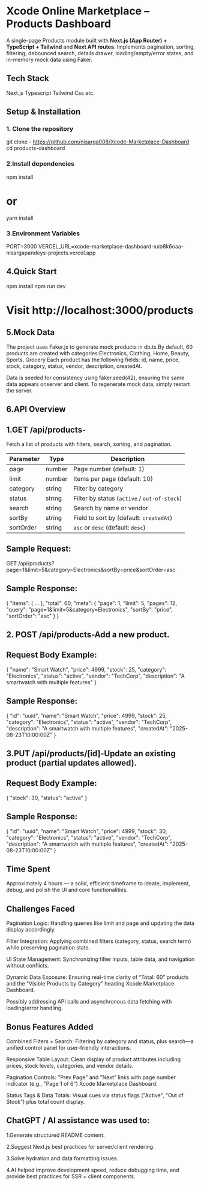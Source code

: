 # Xcode Online Marketplace – Products Dashboard

A single-page Products module built with **Next.js (App Router) + TypeScript + Tailwind** and **Next API routes**. Implements pagination, sorting, filtering, debounced search, details drawer, loading/empty/error states, and in-memory mock data using Faker.

## Tech Stack
Next.js
Typescript
Tailwind Css
etc.

## Setup & Installation

### 1. Clone the repository

git clone - https://github.com/nisarga008/Xcode-Marketplace-Dashboard
cd products-dashboard


### 2.Install dependencies

npm install
# or
yarn install

### 3.Environment Variables
PORT=3000
VERCEL_URL=xcode-marketplace-dashboard-xxb8k6oaa-nisargapandeys-projects.vercel.app

## 4.Quick Start 
npm install
npm run dev
# Visit http://localhost:3000/products

## 5.Mock Data

The project uses Faker.js to generate mock products in db.ts.By default, 60 products are created with categories:Electronics, Clothing, Home, Beauty, Sports, Grocery
Each product has the following fields:
id,
name,
price, 
stock, 
category, 
status, 
vendor, 
description, 
createdAt.

Data is seeded for consistency using faker.seed(42), ensuring the same data appears onserver and client.
To regenerate mock data, simply restart the server.

## 6.API Overview

## 1.GET /api/products-
Fetch a list of products with filters, search, sorting, and pagination.

| Parameter | Type   | Description                                  |
| --------- | ------ | -------------------------------------------- |
| page      | number | Page number (default: 1)                     |
| limit     | number | Items per page (default: 10)                 |
| category  | string | Filter by category                           |
| status    | string | Filter by status (`active` / `out-of-stock`) |
| search    | string | Search by name or vendor                     |
| sortBy    | string | Field to sort by (default: `createdAt`)      |
| sortOrder | string | `asc` or `desc` (default: `desc`)            |


## Sample Request:
GET /api/products?page=1&limit=5&category=Electronics&sortBy=price&sortOrder=asc

## Sample Response:
{
  "items": [ ... ],
  "total": 60,
  "meta": {
    "page": 1,
    "limit": 5,
    "pages": 12,
    "query": "page=1&limit=5&category=Electronics",
    "sortBy": "price",
    "sortOrder": "asc"
  }
}


## 2. POST /api/products-Add a new product.

## Request Body Example:
{
  "name": "Smart Watch",
  "price": 4999,
  "stock": 25,
  "category": "Electronics",
  "status": "active",
  "vendor": "TechCorp",
  "description": "A smartwatch with multiple features"
}

## Sample Response:

{
  "id": "uuid",
  "name": "Smart Watch",
  "price": 4999,
  "stock": 25,
  "category": "Electronics",
  "status": "active",
  "vendor": "TechCorp",
  "description": "A smartwatch with multiple features",
  "createdAt": "2025-08-23T10:00:00Z"
}

## 3.PUT /api/products/[id]-Update an existing product (partial updates allowed).

## Request Body Example:
{
  "stock": 30,
  "status": "active"
}

## Sample Response:

{
  "id": "uuid",
  "name": "Smart Watch",
  "price": 4999,
  "stock": 30,
  "category": "Electronics",
  "status": "active",
  "vendor": "TechCorp",
  "description": "A smartwatch with multiple features",
  "createdAt": "2025-08-23T10:00:00Z"
}




## Time Spent

Approximately 4 hours — a solid, efficient timeframe to ideate, implement, debug, and polish the UI and core functionalities.

## Challenges Faced

Pagination Logic: Handling queries like limit and page and updating the data display accordingly.

Filter Integration: Applying combined filters (category, status, search term) while preserving pagination state.

UI State Management: Synchronizing filter inputs, table data, and navigation without conflicts.

Dynamic Data Exposure: Ensuring real-time clarity of “Total: 60” products and the “Visible Products by Category” heading 
Xcode Marketplace Dashboard.

Possibly addressing API calls and asynchronous data fetching with loading/error handling.

## Bonus Features Added

Combined Filters + Search: Filtering by category and status, plus search—a unified control panel for user-friendly interactions.

Responsive Table Layout: Clean display of product attributes including prices, stock levels, categories, and vendor details.

Pagination Controls: "Prev Page" and "Next" links with page number indicator (e.g., "Page 1 of 6") 
Xcode Marketplace Dashboard.

Status Tags & Data Totals: Visual cues via status flags ("Active", "Out of Stock") plus total count display.

## ChatGPT / AI assistance was used to:

1.Generate structured README content.

2.Suggest Next.js best practices for server/client rendering.

3.Solve hydration and data formatting issues.

4.AI helped improve development speed, reduce debugging time, and provide best practices for SSR + client components.
